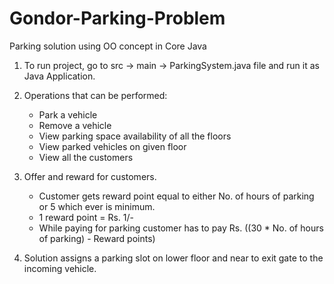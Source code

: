 # Gondor-Parking-Problem
Parking solution using OO concept in Core Java

1. To run project, go to src -> main -> ParkingSystem.java file and run it as Java Application.

2. Operations that can be performed:
   - Park a vehicle
   - Remove a vehicle
   - View parking space availability of all the floors
   - View parked vehicles on given floor
   - View all the customers
   
3. Offer and reward for customers.
   - Customer gets reward point equal to either No. of hours of parking or 5 which ever is minimum.
   - 1 reward point = Rs. 1/-
   - While paying for parking customer has to pay Rs. ((30 * No. of hours of parking) - Reward points)
   
4. Solution assigns a parking slot on lower floor and near to exit gate to the incoming vehicle.
   
